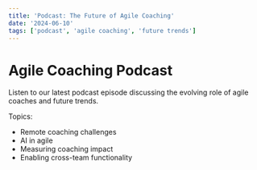 ```yaml
---
title: 'Podcast: The Future of Agile Coaching'
date: '2024-06-10'
tags: ['podcast', 'agile coaching', 'future trends']
---
```


# Agile Coaching Podcast

Listen to our latest podcast episode discussing the evolving role of agile coaches and future trends.

Topics:
- Remote coaching challenges
- AI in agile
- Measuring coaching impact
- Enabling cross-team functionality
